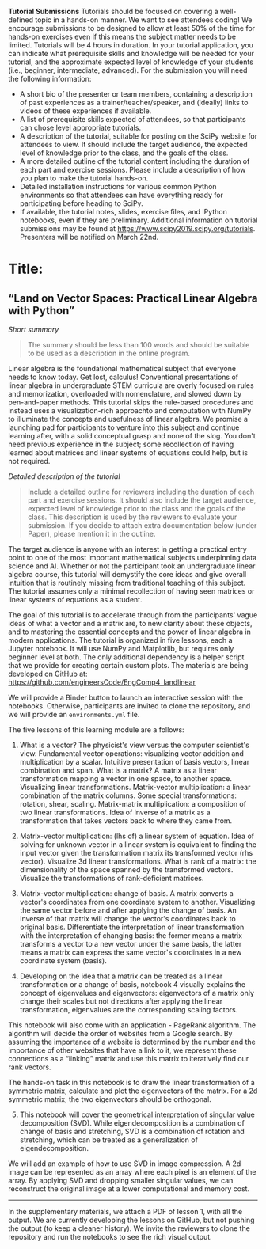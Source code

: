 **Tutorial Submissions**
Tutorials should be focused on covering a well-defined topic in a hands-on manner. We want to see attendees coding! We encourage submissions to be designed to allow at least 50% of the time for hands-on exercises even if this means the subject matter needs to be limited. Tutorials will be 4 hours in duration. In your tutorial application, you can indicate what prerequisite skills and knowledge will be needed for your tutorial, and the approximate expected level of knowledge of your students (i.e., beginner, intermediate, advanced).
For the submission you will need the following information:
* A short bio of the presenter or team members, containing a description of past experiences as a trainer/teacher/speaker, and (ideally) links to videos of these experiences if available.
* A list of prerequisite skills expected of attendees, so that participants can chose level appropriate tutorials.
* A description of the tutorial, suitable for posting on the SciPy website for attendees to view. It should include the target audience, the expected level of knowledge prior to the class, and the goals of the class.
* A more detailed outline of the tutorial content including the duration of each part and exercise sessions. Please include a description of how you plan to make the tutorial hands-on.
* Detailed installation instructions for various common Python environments so that attendees can have everything ready for participating before heading to SciPy.
* If available, the tutorial notes, slides, exercise files, and IPython notebooks, even if they are preliminary.
Additional information on tutorial submissions may be found at https://www.scipy2019.scipy.org/tutorials. Presenters will be notified on March 22nd.

# Title:
## “Land on Vector Spaces: Practical Linear Algebra with Python”

*Short summary* 
> The summary should be less than 100 words and should be suitable to be used as a description in the online program.

Linear algebra is the foundational mathematical subject that everyone needs to know today. Get lost, calculus!
Conventional presentations of linear algebra in undergraduate STEM curricula are overly focused on rules and memorization, overloaded with nomenclature, and slowed down by pen-and-paper methods.
This tutorial skips the rule-based procedures and instead uses a visualization-rich approachto and computation with NumPy to illuminate the concepts and usefulness of linear algebra.
We promise a launching pad for participants to venture into this subject and continue learning after, with a solid conceptual grasp and none of the slog. 
You don't need previous experience in the subject; some recollection of having learned about matrices and linear systems of equations could help, but is not required.

*Detailed description of the tutorial*
> Include a detailed outline for reviewers including the duration of each part and exercise sessions. It should also include the target audience, expected level of knowledge prior to the class and the goals of the class. This description is used by the reviewers to evaluate your submission. If you decide to attach extra documentation below (under Paper), please mention it in the outline.

The target audience is anyone with an interest in getting a practical entry point to one of the most important mathematical subjects underpinning data science and AI. Whether or not the participant took an undergraduate linear algebra course, this tutorial will demystify the core ideas and give overall intuition that is routinely missing from traditional teaching of this subject. The tutorial assumes only a minimal recollection of having seen matrices or linear systems of equations as a student.

The goal of this tutorial is to accelerate through from the participants' vague ideas of what a vector and a matrix are, to new clarity about these objects, and to mastering the essential concepts and the power of linear algebra in modern applications.
The tutorial is organized in five lessons, each a Jupyter notebook. It will use NumPy and Matplotlib, but requires only beginner level at both. The only additional dependency is a helper script that we provide for creating certain custom plots. The materials are being developed on GitHub at:
https://github.com/engineersCode/EngComp4_landlinear

We will provide a Binder button to launch an interactive session with the notebooks. Otherwise, participants are invited to clone the repository, and we will provide an `environments.yml` file.

The five lessons of this learning module are a follows:

1. What is a vector? The physicist's view versus the computer scientist's view. Fundamental vector operations: visualizing vector addition and multiplication by a scalar. Intuitive presentation of basis vectors, linear combination and span. What is a matrix? A matrix as a linear transformation mapping a vector in one space, to another space. Visualizing linear transformations. Matrix-vector multiplication: a linear combination of the matrix columns. Some special transformations: rotation, shear, scaling. Matrix-matrix multiplication: a composition of two linear transformations. Idea of inverse of a matrix as a transformation that takes vectors back to where they came from.

2. Matrix-vector multiplication: (lhs of) a linear system of equation. Idea of solving for unknown vector in a linear system is equivalent to finding the input vector given the transformation matrix its transformed vector (rhs vector). Visualize 3d linear transformations. What is rank of a matrix: the dimensionality of the space spanned by the transformed vectors. Visualize the transformations of rank-deficient matrices.

3. Matrix-vector multiplication: change of basis. A matrix converts a vector's coordinates from one coordinate system to another. Visualizing the same vector before and after applying the change of basis. An inverse of that matrix will change the vector's coordinates back to original basis. Differentiate the interpretation of linear transformation with the interpretation of changing basis: the former means a matrix transforms a vector to a new vector under the same basis, the latter means a matrix can express the same vector's coordinates in a new coordinate system (basis).
 
4. Developing on the idea that a matrix can be treated as a linear transformation or a change of basis, notebook 4 visually explains the concept of eigenvalues and eigenvectors: eigenvectors of a matrix only change their scales but not directions after applying the linear transformation, eigenvalues are the corresponding scaling factors.

This notebook will also come with an application - PageRank algorithm. The algorithm will decide the order of websites from a Google search. By assuming the importance of a website is determined by the number and the importance of other websites that have a link to it, we represent these connections as a “linking” matrix and use this matrix to iteratively find our rank vectors.

The hands-on task in this notebook is to draw the linear transformation of a symmetric matrix, calculate and plot the eigenvectors of the matrix. For a 2d symmetric matrix, the two eigenvectors should be orthogonal. 

5. This notebook will cover the geometrical interpretation of singular value decomposition (SVD). While eigendecomposition is a combination of change of basis and stretching, SVD is a combination of rotation and stretching, which can be treated as a generalization of eigendecomposition.

We will add an example of how to use SVD in image compression. A 2d image can be represented as an array where each pixel is an element of the array. By applying SVD and dropping smaller singular values, we can reconstruct the original image at a lower computational and memory cost.

---
In the supplementary materials, we attach a PDF of lesson 1, with all the output. We are currently developing the lessons on GitHub, but not pushing the output (to keep a cleaner history).
We invite the reviewers to clone the repository and run the notebooks to see the rich visual output.
